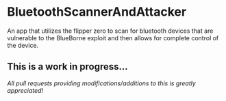 # BluetoothScannerAndAttacker
An app that utilizes the flipper zero to scan for bluetooth devices that are vulnerable to the BlueBorne exploit and then allows for complete control of the device. 

## This is a work in progress... 

*All pull requests providing modifications/additions to this is greatly appreciated!*

